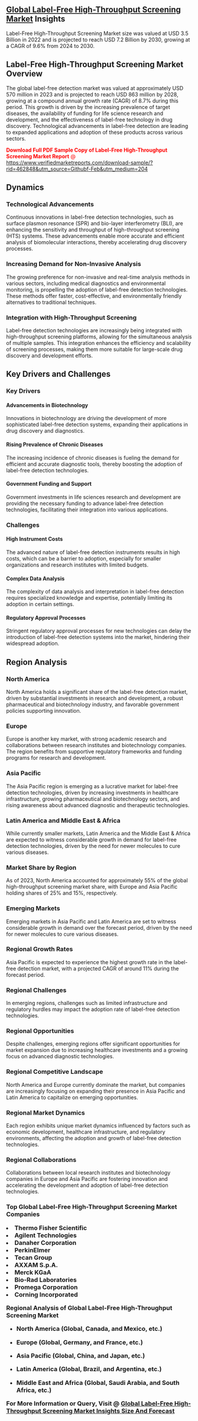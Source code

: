 <h2><a href="https://www.verifiedmarketreports.com/download-sample/?rid=462848&amp;utm_source=Githubf&amp;utm_medium=204" target="_blank">Global Label-Free High-Throughput Screening Market</a> Insights</h2><p>Label-Free High-Throughput Screening Market size was valued at USD 3.5 Billion in 2022 and is projected to reach USD 7.2 Billion by 2030, growing at a CAGR of 9.6% from 2024 to 2030.</p><p> <h2>Label-Free High-Throughput Screening Market Overview</h2> <p>The global label-free detection market was valued at approximately USD 570 million in 2023 and is projected to reach USD 863 million by 2028, growing at a compound annual growth rate (CAGR) of 8.7% during this period. This growth is driven by the increasing prevalence of target diseases, the availability of funding for life science research and development, and the effectiveness of label-free technology in drug discovery. Technological advancements in label-free detection are leading to expanded applications and adoption of these products across various sectors. </p> <p><p><span class=""><span style="color: #ff0000;"><strong>Download Full PDF Sample Copy of Label-Free High-Throughput Screening Market Report</strong> @ </span><a href="https://www.verifiedmarketreports.com/download-sample/?rid=462848&amp;utm_source=Githubf-Feb&amp;utm_medium=204" target="_blank">https://www.verifiedmarketreports.com/download-sample/?rid=462848&amp;utm_source=Githubf-Feb&amp;utm_medium=204</a></span></p></p> <h2>Dynamics</h2> <h3>Technological Advancements</h3> <p>Continuous innovations in label-free detection technologies, such as surface plasmon resonance (SPR) and bio-layer interferometry (BLI), are enhancing the sensitivity and throughput of high-throughput screening (HTS) systems. These advancements enable more accurate and efficient analysis of biomolecular interactions, thereby accelerating drug discovery processes. </p> <h3>Increasing Demand for Non-Invasive Analysis</h3> <p>The growing preference for non-invasive and real-time analysis methods in various sectors, including medical diagnostics and environmental monitoring, is propelling the adoption of label-free detection technologies. These methods offer faster, cost-effective, and environmentally friendly alternatives to traditional techniques. </p> <h3>Integration with High-Throughput Screening</h3> <p>Label-free detection technologies are increasingly being integrated with high-throughput screening platforms, allowing for the simultaneous analysis of multiple samples. This integration enhances the efficiency and scalability of screening processes, making them more suitable for large-scale drug discovery and development efforts. </p> <h2>Key Drivers and Challenges</h2> <h3>Key Drivers</h3> <h4>Advancements in Biotechnology</h4> <p>Innovations in biotechnology are driving the development of more sophisticated label-free detection systems, expanding their applications in drug discovery and diagnostics. </p> <h4>Rising Prevalence of Chronic Diseases</h4> <p>The increasing incidence of chronic diseases is fueling the demand for efficient and accurate diagnostic tools, thereby boosting the adoption of label-free detection technologies. </p> <h4>Government Funding and Support</h4> <p>Government investments in life sciences research and development are providing the necessary funding to advance label-free detection technologies, facilitating their integration into various applications. </p> <h3>Challenges</h3> <h4>High Instrument Costs</h4> <p>The advanced nature of label-free detection instruments results in high costs, which can be a barrier to adoption, especially for smaller organizations and research institutes with limited budgets. </p> <h4>Complex Data Analysis</h4> <p>The complexity of data analysis and interpretation in label-free detection requires specialized knowledge and expertise, potentially limiting its adoption in certain settings. </p> <h4>Regulatory Approval Processes</h4> <p>Stringent regulatory approval processes for new technologies can delay the introduction of label-free detection systems into the market, hindering their widespread adoption. </p> <h2>Region Analysis</h2> <h3>North America</h3> <p>North America holds a significant share of the label-free detection market, driven by substantial investments in research and development, a robust pharmaceutical and biotechnology industry, and favorable government policies supporting innovation. </p> <h3>Europe</h3> <p>Europe is another key market, with strong academic research and collaborations between research institutes and biotechnology companies. The region benefits from supportive regulatory frameworks and funding programs for research and development. </p> <h3>Asia Pacific</h3> <p>The Asia Pacific region is emerging as a lucrative market for label-free detection technologies, driven by increasing investments in healthcare infrastructure, growing pharmaceutical and biotechnology sectors, and rising awareness about advanced diagnostic and therapeutic technologies. </p> <h3>Latin America and Middle East & Africa</h3> <p>While currently smaller markets, Latin America and the Middle East & Africa are expected to witness considerable growth in demand for label-free detection technologies, driven by the need for newer molecules to cure various diseases. </p> <h3>Market Share by Region</h3> <p>As of 2023, North America accounted for approximately 55% of the global high-throughput screening market share, with Europe and Asia Pacific holding shares of 25% and 15%, respectively. </p> <h3>Emerging Markets</h3> <p>Emerging markets in Asia Pacific and Latin America are set to witness considerable growth in demand over the forecast period, driven by the need for newer molecules to cure various diseases. </p> <h3>Regional Growth Rates</h3> <p>Asia Pacific is expected to experience the highest growth rate in the label-free detection market, with a projected CAGR of around 11% during the forecast period. </p> <h3>Regional Challenges</h3> <p>In emerging regions, challenges such as limited infrastructure and regulatory hurdles may impact the adoption rate of label-free detection technologies. </p> <h3>Regional Opportunities</h3> <p>Despite challenges, emerging regions offer significant opportunities for market expansion due to increasing healthcare investments and a growing focus on advanced diagnostic technologies. </p> <h3>Regional Competitive Landscape</h3> <p>North America and Europe currently dominate the market, but companies are increasingly focusing on expanding their presence in Asia Pacific and Latin America to capitalize on emerging opportunities. </p> <h3>Regional Market Dynamics</h3> <p>Each region exhibits unique market dynamics influenced by factors such as economic development, healthcare infrastructure, and regulatory environments, affecting the adoption and growth of label-free detection technologies. </p> <h3>Regional Collaborations</h3> <p>Collaborations between local research institutes and biotechnology companies in Europe and Asia Pacific are fostering innovation and accelerating the development and adoption of label-free detection technologies. </p> <h3></p><p><strong>Top Global Label-Free High-Throughput Screening Market Companies</strong></p><div data-test-id=""><p><li>Thermo Fisher Scientific</li><li> Agilent Technologies</li><li> Danaher Corporation</li><li> PerkinElmer</li><li> Tecan Group</li><li> AXXAM S.p.A.</li><li> Merck KGaA</li><li> Bio-Rad Laboratories</li><li> Promega Corporation</li><li> Corning Incorporated</li></p><div><strong>Regional Analysis of&nbsp;Global Label-Free High-Throughput Screening Market</strong></div><ul><li dir="ltr"><p dir="ltr">North America&nbsp;(Global, Canada, and Mexico, etc.)</p></li><li dir="ltr"><p dir="ltr">Europe (Global, Germany, and France, etc.)</p></li><li dir="ltr"><p dir="ltr">Asia Pacific&nbsp;(Global, China, and Japan, etc.)</p></li><li dir="ltr"><p dir="ltr">Latin America&nbsp;(Global, Brazil, and Argentina, etc.)</p></li><li dir="ltr">Middle East and Africa&nbsp;(Global, Saudi Arabia, and South Africa, etc.)</li></ul><p><strong>For More Information or Query, Visit @&nbsp;</strong><strong><a href="https://www.verifiedmarketreports.com/product/label-free-high-throughput-screening-market/?utm_source=Githubf&amp;utm_medium=204" target="_blank">Global Label-Free High-Throughput Screening Market Insights Size And Forecast</a></strong></p></div>
